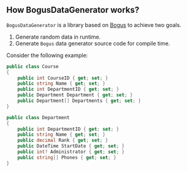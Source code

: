 ## How BogusDataGenerator works?

`BogusDataGenerator` is a library based on [Bogus](https://github.com/bchavez/Bogus) to achieve two goals.
1. Generate random data in runtime.
2. Generate `Bogus` data generator source code for compile time.

Consider the following example:

```cs
public class Course
{
    public int CourseID { get; set; }	     
    public string Name { get; set; }
    public int DepartmentID { get; set; }	       
    public Department Department { get; set; }	       
    public Department[] Departments { get; set; }
}

public class Department
{
    public int DepartmentID { get; set; }
    public string Name { get; set; }
    public decimal Rank { get; set; }
    public DateTime StartDate { get; set; }
    public int? Administrator { get; set; }
    public string[] Phones { get; set; }
}
```


